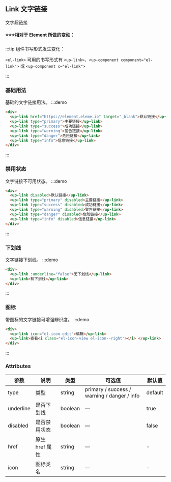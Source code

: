 ## Link 文字链接

文字超链接

#### :star::star::star:相对于 Element 所做的变动：

:::tip
组件书写形式发生变化：

`<el-link>` 可用的书写形式有 `<up-link>`、`<up-component component="el-link">` 或 `<up-component c="el-link">`

:::

### 基础用法
基础的文字链接用法。
:::demo
```html
<div>
  <up-link href="https://element.eleme.io" target="_blank">默认链接</up-link>
  <up-link type="primary">主要链接</up-link>
  <up-link type="success">成功链接</up-link>
  <up-link type="warning">警告链接</up-link>
  <up-link type="danger">危险链接</up-link>
  <up-link type="info">信息链接</up-link>
</div>
```
:::

### 禁用状态
文字链接不可用状态。
:::demo
```html
<div>
  <up-link disabled>默认链接</up-link>
  <up-link type="primary" disabled>主要链接</up-link>
  <up-link type="success" disabled>成功链接</up-link>
  <up-link type="warning" disabled>警告链接</up-link>
  <up-link type="danger" disabled>危险链接</up-link>
  <up-link type="info" disabled>信息链接</up-link>
</div>
```
:::

### 下划线
文字链接下划线。
:::demo
```html
<div>
  <up-link :underline="false">无下划线</up-link>
  <up-link>有下划线</up-link>
</div>
```
:::

### 图标

带图标的文字链接可增强辨识度。
:::demo
```html
<div>
  <up-link icon="el-icon-edit">编辑</up-link>
  <up-link>查看<i class="el-icon-view el-icon--right"></i> </up-link>
</div>
```
:::

### Attributes

| 参数      | 说明           | 类型    | 可选值                                      | 默认值  |
| --------- | -------------- | ------- | ------------------------------------------- | ------- |
| type      | 类型           | string  | primary / success / warning / danger / info | default |
| underline | 是否下划线     | boolean | —                                           | true    |
| disabled  | 是否禁用状态   | boolean | —                                           | false   |
| href      | 原生 href 属性 | string  | —                                           | -       |
| icon      | 图标类名       | string  | —                                           | -       |